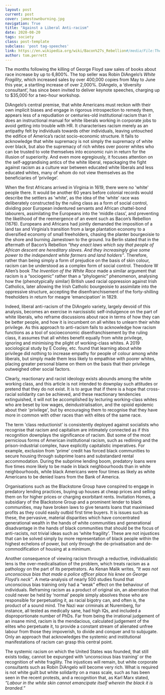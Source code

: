 ```yaml
---
layout: post
current: post
cover: jamestownburning.jpg
navigation: True
title: "Against a Liberal Anti-racism"
date: 2020-08-20
tags: society
class: post-template
subclass: 'post tag-speeches'
link: https://en.wikipedia.org/wiki/Bacon%27s_Rebellion#/media/File:The_Burning_of_Jamestown.jpg
author: tom.perrett
---
```

The months following the killing of George Floyd saw sales of books about race increase by up to 6,800%. The top seller was Robin DiAngelo’s *White Fragility*, which increased sales by over 400,000 copies from May to June this year, a startling increase of over 2,000%. DiAngelo, a ‘diversity consultant’, has since been invited to deliver keynote speeches, charging up to $35,000 for a two-hour workshop.

  

DiAngelo’s central premise, that white Americans must reckon with their own implicit biases and engage in rigorous introspection to remedy them, appears less of a repudiation or centuries-old institutional racism than it does an instructional manual for white liberals working in corporate jobs to avoid getting into trouble with HR. It characterises racism merely as an antipathy felt by individuals towards other individuals, leaving untouched the edifice of America’s racist socio-economic structure. It fails to acknowledge that white supremacy is not simply the supremacy of white over black, but also the supremacy of rich whites over poorer whites who can be trusted to vote themselves into economic ruin in return for the illusion of superiority. And even more egregiously, it focuses attention on the self-aggrandising antics of the white liberal, repackaging the fight against racism as a culture war between educated white liberals and less educated whites, many of whom do not view themselves as the beneficiaries of ‘privilege’.

  

When the first Africans arrived in Virginia in 1619, there were no 'white' people there. It would be another 60 years before colonial records would describe the settlers as 'white', as the idea of the 'white' race was deliberately constructed by the ruling class as a form of social control, dividing poor European indentured servants and African chattel-bond labourers, assimilating the Europeans into the ‘middle class’, and preventing the likelihood of the reemergence of an event such as Bacon’s Rebellion (1676). Europeans and Africans had jointly demanded the imposition of a land tax and Virginia’s transition from a large plantation economy to a diversified economy of small freeholders, chasing the planter bourgeoisie to the shore and burning Jamestown to the ground. Ira Berlin stated that in the aftermath of Bacon’s Rebellion *“they enact laws which say that people of African descent are hereditary slaves. And they increasingly give some power to the independent white farmers and land holders”*. Therefore, rather than being simply a form of prejudice on the basis of skin colour, racism can be understood as a complex form of social control. Theodore W Allen’s book *The Invention of the White Race* made a similar argument that racism is a “sociogenic” rather than a “phylogenic” phenomenon, analysing how the (phenotypically similar) British used racial oppression against Irish Catholics, later allowing the Irish Catholic bourgeoisie to assimilate into the oppressive structure, accepting the disenfranchisement of the forty-shilling freeholders in return for meagre ‘emancipation’ in 1829.

  

Indeed, liberal anti-racism of the DiAngelo variety, largely devoid of this analysis, becomes an exercise in narcissistic self-indulgence on the part of white liberals, who reframe discussions about race in terms of how they can be better people, and how it is incumbent on all whites to unlearn their white privilege. As this approach to anti-racism fails to acknowledge how racism functions as a tool of socioeconomic disenfranchisement by the ruling class, it assumes that all whites benefit equally from white privilege, ignoring and minimising the plight of working-class whites. A 2019 sociological study by E Cooley, etc. found that learning about white privilege did nothing to increase empathy for people of colour among white liberals, but simply made them less likely to empathise with poorer whites, placing greater personal blame on them on the basis that their privilege outweighed other social factors.

  

Clearly, reactionary and racist ideology exists abounds among the white working class, and this article is not intended to downplay such attitudes or pretend that they do not exist. It is to argue that if there is a hope that cross-racial solidarity can be achieved, and these reactionary tendencies extinguished, it will not be accomplished by lecturing working-class whites who are beset by low wages, deindustrialisation, and the opioid epidemic about their 'privilege', but by encouraging them to recognise that they have more in common with other races than with elites of the same race.

  

The term 'class reductionist' is consistently deployed against socialists who recognise that racism and capitalism are intimately connected as if this recognition downplays the significance of racism. But some of the most pernicious forms of American institutional racism, such as redlining and the prison-industrial complex, have explicitly capitalistic imperatives. For example, exclusion from 'prime' credit has forced black communities to secure housing through subprime loans and substandard rental accommodation. During the subprime lending boom, predatory loans were five times more likely to be made in black neighbourhoods than in white neighbourhoods, while black Americans were four times as likely as white Americans to be denied loans from the Bank of America.

  

Organisations such as the Blackstone Group have conspired to engage in predatory lending practices, buying up houses at cheap prices and selling them on for higher prices or charging exorbitant rents. Invitation Homes, a subsidiary of the Blackstone Group and a prominent lender to black communities, may have broken laws to give tenants loans that maximised profits as they could easily outbid first time buyers. It is issues such as these, the pervasive, material disparities which have concentrated generational wealth in the hands of white communities and generational disadvantage in the hands of black communities that should be the focus of anti-racists, not trivial ideas such as ‘white fragility’. These are not injustices that can be solved simply by more representation of black people within the highest echelons of power, but only through the de-privatisation and de-commodification of housing at a minimum.

  

Another consequence of viewing racism through a reductive, individualistic lens is the over-medicalisation of the problem, which treats racism as a pathology on the part of its perpetrators. As Kenan Malik writes, *“It was not unconscious bias that made a police officer place his knee on George Floyd’s neck”*. A meta-analysis of nearly 500 studies found that unconscious bias training only had a “weak” effect on the behaviour of individuals. Reframing racism as a product of original sin, an aberration that could never be held by ‘normal’ people simply absolves those who are responsible for perpetuating it, as racial bigotry can, and often is, the product of a sound mind. The Nazi war criminals at Nuremberg, for instance, all tested as medically sane, had high IQs, and included a disproportionate number of PhDs. Far from being the irrational judgement of an insane mind, racism is the mendacious, calculated judgement of the elites who perpetuate it, to provide a constant stream of alienated unfree labour from those they impoverish, to divide and conquer and to subjugate. Only an approach that acknowledges the systemic and institutional manifestations of racism can grasp this central point.

  
The systemic racism on which the United States was founded, that still exists today, cannot be expunged with ‘unconscious bias training’ or the recognition of white fragility. The injustices will remain, but white corporate consultants such as Robin DiAngelo will become very rich. What is required is not white guilt but white solidarity on a mass scale, such as has been seen in the recent protests, and a recognition that, as Karl Marx stated, *“Labour in the white skin cannot emancipate itself wherein the black it is branded.”*
